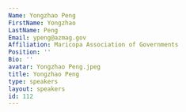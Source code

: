 ```yaml
---
Name: Yongzhao Peng
FirstName: Yongzhao
LastName: Peng
Email: ypeng@azmag.gov
Affiliation: Maricopa Association of Governments
Position: ''
Bio: ''
avatar: Yongzhao Peng.jpeg
title: Yongzhao Peng
type: speakers
layout: speakers
id: 112
---
```

